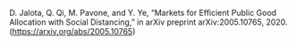 D. Jalota, Q. Qi, M. Pavone, and Y. Ye, “Markets for Efficient Public Good Allocation with Social Distancing,” in arXiv preprint arXiv:2005.10765, 2020. (https://arxiv.org/abs/2005.10765)
